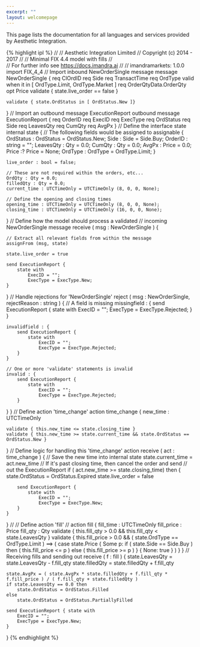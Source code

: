 ```yaml
---
excerpt: ""
layout: welcomepage
---
```


This page lists the documentation for all languages and services provided by Aesthetic Integration. 

{% highlight ipl %}
//
//  Aesthetic Integration Limited
//  Copyright (c) 2014 - 2017
//
//  Minimal FIX 4.4 model with fills
//   
//  For further info see https://docs.imandra.ai
// 
// 
imandramarkets: 1.0.0
import FIX_4_4
// Import inbound NewOrderSingle message
message NewOrderSingle {
    req ClOrdID
    req Side
    req TransactTime
    req OrdType valid when it in [ OrdType.Limit, OrdType.Market ]
    req OrderQtyData.OrderQty
    opt Price
    validate { state.live_order == false } 
    
    validate { state.OrdStatus in [ OrdStatus.New ]}
}
// Import an outbound message ExecutionReport
outbound message ExecutionReport {
    req OrderID
    req ExecID
    req ExecType
    req OrdStatus
    req Side
    req LeavesQty
    req CumQty
    req AvgPx
}
// Define the interface state
internal state {
    // The following fields would be assigned to 
    assignable {
        OrdStatus   : OrdStatus = OrdStatus.New;
        Side        : Side = Side.Buy;
        OrderID     : string = "";
        LeavesQty   : Qty = 0.0;
        CumQty      : Qty = 0.0;
        AvgPx       : Price = 0.0;
        Price       :? Price = None;
        OrdType     : OrdType = OrdType.Limit;
    }
    
    live_order : bool = false;
    
    // These are not required within the orders, etc...
    OrdQty : Qty = 0.0;
    filledQty : Qty = 0.0;
    current_time : UTCTimeOnly = UTCTimeOnly (8, 0, 0, None);
    
    // Define the opening and closing times
    opening_time : UTCTimeOnly = UTCTimeOnly (8, 0, 0, None);
    closing_time : UTCTimeOnly = UTCTimeOnly (16, 0, 0, None);
}
//  Define how the model should process a validated
//  incoming NewOrderSingle message
receive ( msg : NewOrderSingle ) {
    
    // Extract all relevant fields from within the message
    assignFrom (msg, state)
    
    state.live_order = true
    
    send ExecutionReport {
        state with 
            ExecID = "";
            ExecType = ExecType.New;
    }
    
}
// Handle rejections for 'NewOrderSingle'
reject ( msg : NewOrderSingle, rejectReason : string ) {
    // A field is missing 
    missingfield : {
         send ExecutionReport {
            state with
                ExecID = "";
                ExecType = ExecType.Rejected;
        }
    }
    
    invalidfield : {
        send ExecutionReport {
            state with
                ExecID = "";
                ExecType = ExecType.Rejected;
        }    
    }
    
    // One or more 'validate' statements is invalid
    invalid : {
        send ExecutionReport {
            state with
                ExecID = "";
                ExecType = ExecType.Rejected;
        }
   }
}
// Define action 'time_change'
action time_change {
    new_time : UTCTimeOnly
    
    validate { this.new_time <= state.closing_time }
    validate { this.new_time >= state.current_time && state.OrdStatus == OrdStatus.New }
}
// Define logic for handling this 'time_change' action
receive ( act : time_change ) {
    // Save the new time into internal state
    state.current_time = act.new_time
    // If it's past closing time, then cancel the order and send
    // out the ExecutionReport
    if ( act.new_time >= state.closing_time) then {
        state.OrdStatus = OrdStatus.Expired
        state.live_order = false
        
        send ExecutionReport {
            state with 
                ExecID = "";
                ExecType = ExecType.New;
        }
    }
}
//
// Define action 'fill'
//
action fill {
    fill_time : UTCTimeOnly
    fill_price : Price
    fill_qty : Qty
    validate { this.fill_qty > 0.0 && this.fill_qty < state.LeavesQty }
    validate { this.fill_price > 0.0 && ( 
                 state.OrdType == OrdType.Limit ) ==> 
                        ( case state.Price 
                            { Some p:
                                if ( state.Side == Side.Buy ) then
                                    ( this.fill_price <= p )
                                else ( this.fill_price >= p ) } 
                            { None: true } ) 
            }
}
// Receiving fills and sending out 
receive ( f : fill ) {
    state.LeavesQty = state.LeavesQty - f.fill_qty
    state.filledQty = state.filledQty + f.fill_qty
        
    state.AvgPx = ( state.AvgPx * state.filledQty + f.fill_qty * f.fill_price ) / ( f.fill_qty + state.filledQty )
    if state.LeavesQty == 0.0 then 
        state.OrdStatus = OrdStatus.Filled
    else 
        state.OrdStatus = OrdStatus.PartiallyFilled
        
    send ExecutionReport { state with 
        ExecID = "";
        ExecType = ExecType.New;
    }
}
{% endhighlight %}
